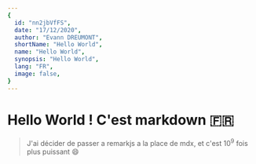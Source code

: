 ```yaml
---
{
  id: "nn2jbVfFS",
  date: "17/12/2020",
  author: "Evann DREUMONT",
  shortName: "Hello World",
  name: "Hello World",
  synopsis: "Hello World",
  lang: "FR",
  image: false,
}
---
```


# Hello World ! C'est markdown :fr:

> J'ai décider de passer a remarkjs a la place de mdx, et c'est $10^9$ fois plus puissant :smile:
